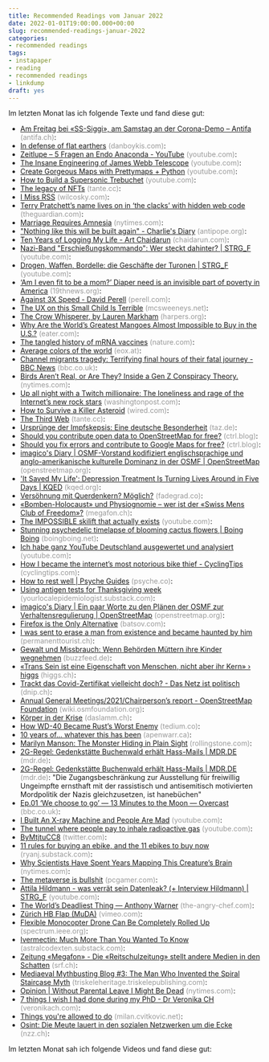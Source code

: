 ```yaml
---
title: Recommended Readings vom Januar 2022
date: 2022-01-01T19:00:00.000+00:00
slug: recommended-readings-januar-2022
categories:
- recommended readings
tags:
- instapaper
- reading
- recommended readings
- linkdump
draft: yes
---
```


Im letzten Monat las ich folgende Texte und fand diese gut:

- [Am Freitag bei «SS-Siggi», am Samstag an der Corona-Demo – Antifa](https://www.antifa.ch/am-freitag-bei-ss-siggi-am-samstag-an-der-corona-demo/) <span style="color: #999999;">(antifa.ch)</span>: 
- [In defense of flat earthers](http://danboykis.com/posts/flat-earth/) <span style="color: #999999;">(danboykis.com)</span>: 
- [Zeitlupe – 5 Fragen an Endo Anaconda - YouTube](https://www.youtube.com/watch?v=Zddn7poALgE) <span style="color: #999999;">(youtube.com)</span>: 
- [The Insane Engineering of James Webb Telescope](https://www.youtube.com/watch?v=aICaAEXDJQQ) <span style="color: #999999;">(youtube.com)</span>: 
- [Create Gorgeous Maps with Prettymaps + Python](https://youtube.com/watch?v=5za5I3kUuOI&amp;feature=share) <span style="color: #999999;">(youtube.com)</span>: 
- [How to Build a Supersonic Trebuchet](https://www.youtube.com/watch?v=gdXOS-B0Bus) <span style="color: #999999;">(youtube.com)</span>: 
- [The legacy of NFTs](https://tante.cc/2022/01/11/the-legacy-of-nfts/) <span style="color: #999999;">(tante.cc)</span>: 
- [I Miss RSS](https://www.wilcosky.com/d/20-i-miss-rss) <span style="color: #999999;">(wilcosky.com)</span>: 
- [Terry Pratchett’s name lives on in ‘the clacks’ with hidden web code](http://www.theguardian.com/books/shortcuts/2015/mar/17/terry-pratchetts-name-lives-on-in-the-clacks-with-hidden-web-code) <span style="color: #999999;">(theguardian.com)</span>: 
- [Marriage Requires Amnesia](https://www.nytimes.com/2021/12/24/style/marriage-heather-havrilesky-foreverland.html) <span style="color: #999999;">(nytimes.com)</span>: 
- ["Nothing like this will be built again" - Charlie's Diary](https://www.antipope.org/charlie/blog-static/rants/nothing-like-this-will-be-buil.html) <span style="color: #999999;">(antipope.org)</span>: 
- [Ten Years of Logging My Life - Art Chaidarun](https://chaidarun.com/ten-years-of-logging-my-life) <span style="color: #999999;">(chaidarun.com)</span>: 
- [Nazi-Band "Erschießungskommando": Wer steckt dahinter? | STRG_F](https://www.youtube.com/watch?v=OFXxtvKW4ok) <span style="color: #999999;">(youtube.com)</span>: 
- [Drogen, Waffen, Bordelle: die Geschäfte der Turonen | STRG_F](https://www.youtube.com/watch?v=5z7oLdhLOYU) <span style="color: #999999;">(youtube.com)</span>: 
- [‘Am I even fit to be a mom?’ Diaper need is an invisible part of poverty in America](https://19thnews.org/2021/11/diaper-need-rural-missouri/) <span style="color: #999999;">(19thnews.org)</span>: 
- [Against 3X Speed - David Perell](https://perell.com/essay/against-3x-speed/) <span style="color: #999999;">(perell.com)</span>: 
- [The UX on this Small Child Is Terrible](https://www.mcsweeneys.net/articles/the-ux-on-this-small-child-is-terrible) <span style="color: #999999;">(mcsweeneys.net)</span>: 
- [The Crow Whisperer, by Lauren Markham](https://harpers.org/archive/2021/04/the-crow-whisperer-animal-communicators/) <span style="color: #999999;">(harpers.org)</span>: 
- [Why Are the World’s Greatest Mangoes Almost Impossible to Buy in the U.S.?](https://www.eater.com/22618349/pakistani-mangoes-chaunsa-anwar-ratol-buy-usa-whatsapp-shipping-supply-chain) <span style="color: #999999;">(eater.com)</span>: 
- [The tangled history of mRNA vaccines](https://www.nature.com/articles/d41586-021-02483-w) <span style="color: #999999;">(nature.com)</span>: 
- [Average colors of the world](https://eox.at/2021/08/average-colors-of-the-world/) <span style="color: #999999;">(eox.at)</span>: 
- [Channel migrants tragedy: Terrifying final hours of their fatal journey - BBC News](https://www.bbc.co.uk/news/resources/idt-b7bd2274-88b1-4ef9-a459-be22e180b52c) <span style="color: #999999;">(bbc.co.uk)</span>: 
- [Birds Aren’t Real, or Are They? Inside a Gen Z Conspiracy Theory.](https://www.nytimes.com/2021/12/09/technology/birds-arent-real-gen-z-misinformation.html) <span style="color: #999999;">(nytimes.com)</span>: 
- [Up all night with a Twitch millionaire: The loneliness and rage of the Internet’s new rock stars](https://www.washingtonpost.com/technology/2021/12/02/twitch-loltyler1-tyler-steinkamp/) <span style="color: #999999;">(washingtonpost.com)</span>: 
- [How to Survive a Killer Asteroid](https://www.wired.com/story/how-to-survive-a-killer-asteroid/) <span style="color: #999999;">(wired.com)</span>: 
- [The Third Web](https://tante.cc/2021/12/17/the-third-web/) <span style="color: #999999;">(tante.cc)</span>: 
- [Ursprünge der Impfskepsis: Eine deutsche Besonderheit](https://taz.de/!5818070/) <span style="color: #999999;">(taz.de)</span>: 
- [Should you contribute open data to OpenStreetMap for free?](https://www.ctrl.blog/entry/re-maps-public-service.html) <span style="color: #999999;">(ctrl.blog)</span>: 
- [Should you fix errors and contribute to Google Maps for free?](https://www.ctrl.blog/entry/maps-public-service.html) <span style="color: #999999;">(ctrl.blog)</span>: 
- [imagico's Diary | OSMF-Vorstand kodifiziert englischsprachige und anglo-amerikanische kulturelle Dominanz in der OSMF | OpenStreetMap](https://www.openstreetmap.org/user/imagico/diary/392072) <span style="color: #999999;">(openstreetmap.org)</span>: 
- ['It Saved My Life': Depression Treatment Is Turning Lives Around in Five Days | KQED](https://www.kqed.org/news/11898991/it-saved-my-life-depression-treatment-turns-lives-around-in-five-days) <span style="color: #999999;">(kqed.org)</span>: 
- [Versöhnung mit Querdenkern? Möglich?](https://fadegrad.co/2021/11/12/versohnung-mit-querdenkern-moglich/) <span style="color: #999999;">(fadegrad.co)</span>: 
- [«Bomben-Holocaust» und Physiognomie – wer ist der «Swiss Mens Club of Freedom»?](https://www.megafon.ch/aktuelles/bomben-holocaust-und-physiognomie-wer-ist-der-swiss-mens-club-of-freedom/) <span style="color: #999999;">(megafon.ch)</span>: 
- [The IMPOSSIBLE skilift that actually exists](https://www.youtube.com/watch?v=x4Av3jGKee8) <span style="color: #999999;">(youtube.com)</span>: 
- [Stunning psychedelic timelapse of blooming cactus flowers | Boing Boing](https://boingboing.net/2021/12/10/stunning-psychedelic-timelapse-of-blooming-cactus-flowers.html) <span style="color: #999999;">(boingboing.net)</span>: 
- [Ich habe ganz YouTube Deutschland ausgewertet und analysiert](https://www.youtube.com/watch?v=jXb-zSPjhPI) <span style="color: #999999;">(youtube.com)</span>: 
- [How I became the internet’s most notorious bike thief - CyclingTips](https://cyclingtips.com/2021/11/how-i-became-the-internets-most-notorious-bike-thief/) <span style="color: #999999;">(cyclingtips.com)</span>: 
- [How to rest well | Psyche Guides](https://psyche.co/guides/how-to-rest-well-and-enjoy-a-more-creative-sustainable-life) <span style="color: #999999;">(psyche.co)</span>: 
- [Using antigen tests for Thanksgiving week](https://yourlocalepidemiologist.substack.com/p/using-antigen-tests-for-thanksgiving) <span style="color: #999999;">(yourlocalepidemiologist.substack.com)</span>: 
- [imagico's Diary | Ein paar Worte zu den Plänen der OSMF zur Verhaltensregulierung | OpenStreetMap](https://www.openstreetmap.org/user/imagico/diary/397462) <span style="color: #999999;">(openstreetmap.org)</span>: 
- [Firefox is the Only Alternative](https://batsov.com/articles/2021/11/28/firefox-is-the-only-alternative/) <span style="color: #999999;">(batsov.com)</span>: 
- [I was sent to erase a man from existence and became haunted by him](https://permanenttourist.ch/2021/11/i-was-sent-to-erase-a-man-from-existence-and-became-haunted-by-him/) <span style="color: #999999;">(permanenttourist.ch)</span>: 
- [Gewalt und Missbrauch: Wenn Behörden Müttern ihre Kinder wegnehmen](https://www.buzzfeed.de/recherchen/gewalt-missbrauch-behoerden-muetter-kinder-wegnehmen-vaeter-zr-91142503.html) <span style="color: #999999;">(buzzfeed.de)</span>: 
- [«Trans Sein ist eine Eigenschaft von Menschen, nicht aber ihr Kern» › higgs](https://www.higgs.ch/trans-sein-ist-eine-eigenschaft-von-menschen-nicht-aber-ihr-kern/46939/) <span style="color: #999999;">(higgs.ch)</span>: 
- [Trackt das Covid-Zertifikat vielleicht doch? - Das Netz ist politisch](https://dnip.ch/2021/11/25/trackt-das-covid-zertifikate-vielleicht-doch/) <span style="color: #999999;">(dnip.ch)</span>: 
- [Annual General Meetings/2021/Chairperson’s report - OpenStreetMap Foundation](https://wiki.osmfoundation.org/wiki/Annual_General_Meetings/2021/Chairperson%E2%80%99s_report) <span style="color: #999999;">(wiki.osmfoundation.org)</span>: 
- [Körper in der Krise](https://daslamm.ch/koerper-in-der-krise/) <span style="color: #999999;">(daslamm.ch)</span>: 
- [How WD-40 Became Rust’s Worst Enemy](https://tedium.co/2021/11/26/wd-40-chemical-history/) <span style="color: #999999;">(tedium.co)</span>: 
- [10 years of... whatever this has been](https://apenwarr.ca/log/20211117) <span style="color: #999999;">(apenwarr.ca)</span>: 
- [Marilyn Manson: The Monster Hiding in Plain Sight](https://www.rollingstone.com/music/music-features/marilyn-manson-abuse-allegations-1256888/) <span style="color: #999999;">(rollingstone.com)</span>: 
- [2G-Regel: Gedenkstätte Buchenwald erhält Hass-Mails | MDR.DE](https://www.mdr.de/nachrichten/thueringen/mitte-thueringen/weimar/corona-buchenwald-zwei-g-drohungen-100.html) <span style="color: #999999;">(mdr.de)</span>: 
- [2G-Regel: Gedenkstätte Buchenwald erhält Hass-Mails | MDR.DE](https://www.mdr.de/nachrichten/thueringen/mitte-thueringen/weimar/corona-buchenwald-zwei-g-drohungen-100.html#%23Die+Zugangsbeschr%C3%A4nkung+zur+Ausstellung+f%C3%BCr+freiwillig+Ungeimpfte+ernsthaft+mit+der+rassistisch+und+antisemitisch+motivierten+Mordpolitik+der+Nazis+gleichzusetzen%2C+ist+haneb%C3%BCchen) <span style="color: #999999;">(mdr.de)</span>: "Die Zugangsbeschränkung zur Ausstellung für freiwillig Ungeimpfte ernsthaft mit der rassistisch und antisemitisch motivierten Mordpolitik der Nazis gleichzusetzen, ist hanebüchen"
- [Ep.01 ‘We choose to go’ — 13 Minutes to the Moon — Overcast](http://www.bbc.co.uk/programmes/w3csz4dj) <span style="color: #999999;">(bbc.co.uk)</span>: 
- [I Built An X-ray Machine and People Are Mad](https://www.youtube.com/watch?v=WDhr5E50Nds) <span style="color: #999999;">(youtube.com)</span>: 
- [The tunnel where people pay to inhale radioactive gas](https://www.youtube.com/watch?v=zZkusjDFlS0) <span style="color: #999999;">(youtube.com)</span>: 
- [ByMtjtuCC8](https://twitter.com/d1gi/status/1055566258480074752/photo/1) <span style="color: #999999;">(twitter.com)</span>: 
- [11 rules for buying an ebike, and the 11 ebikes to buy now](https://ryanj.substack.com/p/ebikes) <span style="color: #999999;">(ryanj.substack.com)</span>: 
- [Why Scientists Have Spent Years Mapping This Creature’s Brain](https://www.nytimes.com/2021/10/26/science/drosophila-fly-brain-connectome.html) <span style="color: #999999;">(nytimes.com)</span>: 
- [The metaverse is bullshit](https://www.pcgamer.com/uk/the-metaverse-is-bullshit/) <span style="color: #999999;">(pcgamer.com)</span>: 
- [Attila Hildmann - was verrät sein Datenleak? (+ Interview Hildmann) | STRG_F](https://www.youtube.com/watch?v=j3r-I3NdECY) <span style="color: #999999;">(youtube.com)</span>: 
- [The World’s Deadliest Thing — Anthony Warner](https://www.the-angry-chef.com/blog/the-worlds-deadliest-thing) <span style="color: #999999;">(the-angry-chef.com)</span>: 
- [Zürich HB Flap (MuDA)](https://vimeo.com/224913612) <span style="color: #999999;">(vimeo.com)</span>: 
- [Flexible Monocopter Drone Can Be Completely Rolled Up](https://spectrum.ieee.org/foldable-monocopter-drone) <span style="color: #999999;">(spectrum.ieee.org)</span>: 
- [Ivermectin: Much More Than You Wanted To Know](https://astralcodexten.substack.com/p/ivermectin-much-more-than-you-wanted) <span style="color: #999999;">(astralcodexten.substack.com)</span>: 
- [Zeitung «Megafon» - Die «Reitschulzeitung» stellt andere Medien in den Schatten](https://www.srf.ch/news/schweiz/zeitung-megafon-die-reitschulzeitung-stellt-andere-medien-in-den-schatten) <span style="color: #999999;">(srf.ch)</span>: 
- [Mediaeval Mythbusting Blog #3: The Man Who Invented the Spiral Staircase Myth](https://triskeleheritage.triskelepublishing.com/mediaeval-mythbusting-blog-2-the-man-who-invented-the-spiral-staircase-myth/) <span style="color: #999999;">(triskeleheritage.triskelepublishing.com)</span>: 
- [Opinion | Without Parental Leave I Might Be Dead](https://www.nytimes.com/2021/11/14/opinion/paid-family-leave-biden.html) <span style="color: #999999;">(nytimes.com)</span>: 
- [7 things I wish I had done during my PhD - Dr Veronika CH](https://veronikach.com/phd-advice/7-things-i-wish-i-had-done-during-my-phd/) <span style="color: #999999;">(veronikach.com)</span>: 
- [Things you're allowed to do](https://milan.cvitkovic.net/writing/things_youre_allowed_to_do/) <span style="color: #999999;">(milan.cvitkovic.net)</span>: 
- [Osint: Die Meute lauert in den sozialen Netzwerken um die Ecke](https://www.nzz.ch/feuilleton/osint-die-meute-lauert-in-den-sozialen-netzwerken-um-die-ecke-ld.1647875) <span style="color: #999999;">(nzz.ch)</span>: 

Im letzten Monat sah ich folgende Videos und fand diese gut:
